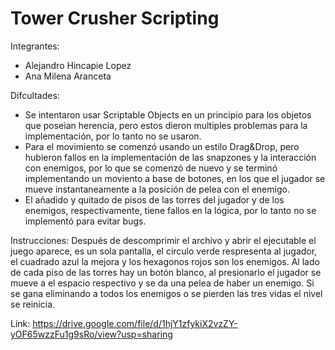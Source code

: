 # Tower Crusher Scripting
 
Integrantes:
- Alejandro Hincapie Lopez
- Ana Milena Aranceta

Difcultades:
- Se intentaron usar Scriptable Objects en un principio para los objetos que poseian herencia, pero estos dieron multiples problemas para la implementación, por lo tanto no se usaron.
- Para el movimiento se comenzó usando un estilo Drag&Drop, pero hubieron fallos en la implementación de las snapzones y la interacción con enemigos, por lo que se comenzó de nuevo y se terminó implementando un moviento a base de botones, en los que el jugador se mueve instantaneamente a la posición de pelea con el enemigo.
- El añadido y quitado de pisos de las torres del jugador y de los enemigos, respectivamente, tiene fallos en la lógica, por lo tanto no se implementó para evitar bugs.

Instrucciones:
Después de descomprimir el archivo y abrir el ejecutable el juego aparece, es un sola pantalla, el circulo verde respresenta al jugador, el cuadrado azul la mejora y los hexagonos rojos son los enemigos. Al lado de cada piso de las torres hay un botón blanco, al presionarlo el jugador se mueve a el espacio respectivo y se da una pelea de haber un enemigo. Si se gana eliminando a todos los enemigos o se pierden las tres vidas el nivel se reinicia.

Link:
https://drive.google.com/file/d/1hjY1zfykiX2vzZY-yOF65wzzFu1g9sRo/view?usp=sharing

